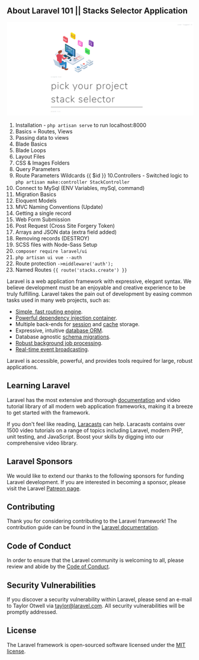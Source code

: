 ## About Laravel 101 || Stacks Selector Application

![stacks](shot5.png)

1. Installation - <code>php artisan serve</code> to run localhost:8000
2. Basics = Routes, Views
3. Passing data to views
4. Blade Basics
5. Blade Loops
6. Layout Files
7. CSS & Images Folders
8. Query Parameters
9. Route Parameters Wildcards {{ $id }}
10.Controllers - Switched logic to <code>php artisan make:controller StackController</code>
11. Connect to MySql (ENV Variables, mySql, command)
12. Migration Basics
13. Eloquent Models
14. MVC Naming Conventions (Update)
15. Getting a single record
17. Web Form Submission
18. Post Request (Cross Site Forgery Token)
19. Arrays and JSON data (extra field added)
20. Removing records (DESTROY)
21. SCSS files with Node-Sass Setup
22. <code>composer require laravel/ui</code>
23. <code>php artisan ui vue --auth</code> 
24. Route protection <code>->middleware('auth');</code>
25. Named Routes <code>{{ route('stacks.create') }}</code>

Laravel is a web application framework with expressive, elegant syntax. We believe development must be an enjoyable and creative experience to be truly fulfilling. Laravel takes the pain out of development by easing common tasks used in many web projects, such as:

- [Simple, fast routing engine](https://laravel.com/docs/routing).
- [Powerful dependency injection container](https://laravel.com/docs/container).
- Multiple back-ends for [session](https://laravel.com/docs/session) and [cache](https://laravel.com/docs/cache) storage.
- Expressive, intuitive [database ORM](https://laravel.com/docs/eloquent).
- Database agnostic [schema migrations](https://laravel.com/docs/migrations).
- [Robust background job processing](https://laravel.com/docs/queues).
- [Real-time event broadcasting](https://laravel.com/docs/broadcasting).

Laravel is accessible, powerful, and provides tools required for large, robust applications.

## Learning Laravel

Laravel has the most extensive and thorough [documentation](https://laravel.com/docs) and video tutorial library of all modern web application frameworks, making it a breeze to get started with the framework.

If you don't feel like reading, [Laracasts](https://laracasts.com) can help. Laracasts contains over 1500 video tutorials on a range of topics including Laravel, modern PHP, unit testing, and JavaScript. Boost your skills by digging into our comprehensive video library.

## Laravel Sponsors

We would like to extend our thanks to the following sponsors for funding Laravel development. If you are interested in becoming a sponsor, please visit the Laravel [Patreon page](https://patreon.com/taylorotwell).

## Contributing

Thank you for considering contributing to the Laravel framework! The contribution guide can be found in the [Laravel documentation](https://laravel.com/docs/contributions).

## Code of Conduct

In order to ensure that the Laravel community is welcoming to all, please review and abide by the [Code of Conduct](https://laravel.com/docs/contributions#code-of-conduct).

## Security Vulnerabilities

If you discover a security vulnerability within Laravel, please send an e-mail to Taylor Otwell via [taylor@laravel.com](mailto:taylor@laravel.com). All security vulnerabilities will be promptly addressed.

## License

The Laravel framework is open-sourced software licensed under the [MIT license](https://opensource.org/licenses/MIT).
